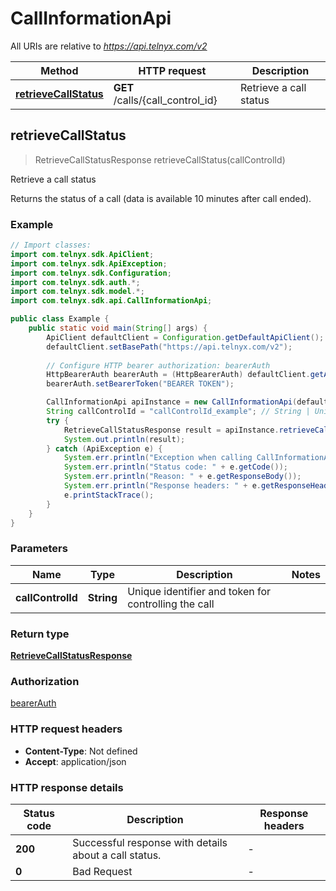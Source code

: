 # CallInformationApi

All URIs are relative to *https://api.telnyx.com/v2*

Method | HTTP request | Description
------------- | ------------- | -------------
[**retrieveCallStatus**](CallInformationApi.md#retrieveCallStatus) | **GET** /calls/{call_control_id} | Retrieve a call status



## retrieveCallStatus

> RetrieveCallStatusResponse retrieveCallStatus(callControlId)

Retrieve a call status

Returns the status of a call (data is available 10 minutes after call ended).

### Example

```java
// Import classes:
import com.telnyx.sdk.ApiClient;
import com.telnyx.sdk.ApiException;
import com.telnyx.sdk.Configuration;
import com.telnyx.sdk.auth.*;
import com.telnyx.sdk.model.*;
import com.telnyx.sdk.api.CallInformationApi;

public class Example {
    public static void main(String[] args) {
        ApiClient defaultClient = Configuration.getDefaultApiClient();
        defaultClient.setBasePath("https://api.telnyx.com/v2");
        
        // Configure HTTP bearer authorization: bearerAuth
        HttpBearerAuth bearerAuth = (HttpBearerAuth) defaultClient.getAuthentication("bearerAuth");
        bearerAuth.setBearerToken("BEARER TOKEN");

        CallInformationApi apiInstance = new CallInformationApi(defaultClient);
        String callControlId = "callControlId_example"; // String | Unique identifier and token for controlling the call
        try {
            RetrieveCallStatusResponse result = apiInstance.retrieveCallStatus(callControlId);
            System.out.println(result);
        } catch (ApiException e) {
            System.err.println("Exception when calling CallInformationApi#retrieveCallStatus");
            System.err.println("Status code: " + e.getCode());
            System.err.println("Reason: " + e.getResponseBody());
            System.err.println("Response headers: " + e.getResponseHeaders());
            e.printStackTrace();
        }
    }
}
```

### Parameters


Name | Type | Description  | Notes
------------- | ------------- | ------------- | -------------
 **callControlId** | **String**| Unique identifier and token for controlling the call |

### Return type

[**RetrieveCallStatusResponse**](RetrieveCallStatusResponse.md)

### Authorization

[bearerAuth](../README.md#bearerAuth)

### HTTP request headers

- **Content-Type**: Not defined
- **Accept**: application/json

### HTTP response details
| Status code | Description | Response headers |
|-------------|-------------|------------------|
| **200** | Successful response with details about a call status. |  -  |
| **0** | Bad Request |  -  |


